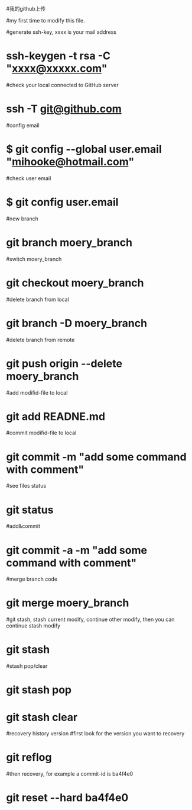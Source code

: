 #我的github上传

#my first time to modify this file.

#generate ssh-key, xxxx is your mail address
# ssh-keygen -t rsa -C "xxxx@xxxxx.com"

#check your local connected to GitHub server
# ssh -T git@github.com

#config email
# $ git config --global user.email "mihooke@hotmail.com"

#check user email
# $ git config user.email

#new branch
# git branch moery_branch

#switch moery_branch
# git checkout moery_branch

#delete branch from local
# git branch -D moery_branch

#delete branch from remote
# git push origin --delete moery_branch

#add modifid-file to local
# git add READNE.md

#commit modifid-file to local
# git commit -m "add some command with comment"

#see files status
# git status

#add&commit
# git commit -a -m "add some command with comment"

#merge branch code
# git merge moery_branch

#git stash, stash current modify, continue other modify, then you can continue stash modify
# git stash

#stash pop/clear
# git stash pop
# git stash clear

#recovery history version
#first look for the version you want to recovery
# git reflog
#then recovery, for example a commit-id is ba4f4e0
# git reset --hard ba4f4e0
